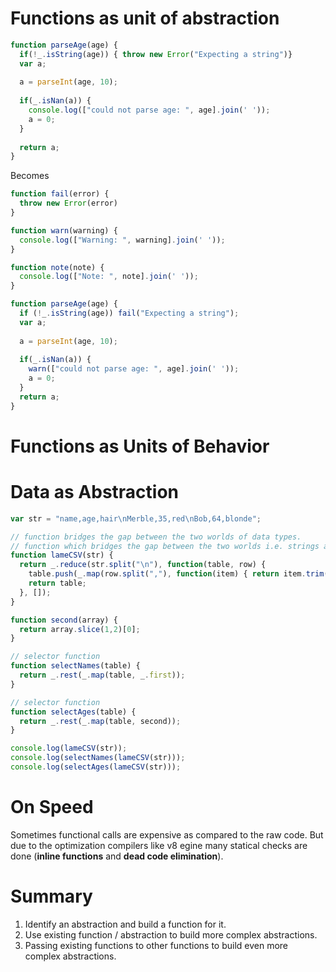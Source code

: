 Functions as unit of abstraction
================================

```javascript
function parseAge(age) {
  if(!_.isString(age)) { throw new Error("Expecting a string")}
  var a;
  
  a = parseInt(age, 10);
  
  if(_.isNan(a)) {
    console.log(["could not parse age: ", age].join(' '));
    a = 0;
  }
  
  return a;
}
```
Becomes

```javascript
function fail(error) {
  throw new Error(error)
}

function warn(warning) {
  console.log(["Warning: ", warning].join(' '));
}

function note(note) {
  console.log(["Note: ", note].join(' '));
}

function parseAge(age) {
  if (!_.isString(age)) fail("Expecting a string");
  var a;
  
  a = parseInt(age, 10);
  
  if(_.isNan(a)) {
    warn(["could not parse age: ", age].join(' '));
    a = 0;
  }
  return a;
}
```

Functions as Units of Behavior
==============================

Data as Abstraction
===================

```javascript
var str = "name,age,hair\nMerble,35,red\nBob,64,blonde";

// function bridges the gap between the two worlds of data types.
// function which bridges the gap between the two worlds i.e. strings and arrays.
function lameCSV(str) {
  return _.reduce(str.split("\n"), function(table, row) {
    table.push(_.map(row.split(","), function(item) { return item.trim(); }));
    return table;
  }, []);
}

function second(array) {
  return array.slice(1,2)[0];
}

// selector function
function selectNames(table) {
  return _.rest(_.map(table, _.first));
}

// selector function
function selectAges(table) {
  return _.rest(_.map(table, second));
}

console.log(lameCSV(str));
console.log(selectNames(lameCSV(str)));
console.log(selectAges(lameCSV(str)));
```

On Speed
========

Sometimes functional calls are expensive as compared to the raw code. But due to the optimization compilers like v8 egine many statical checks are done (**inline functions** and **dead code elimination**).

Summary
=======

1. Identify an abstraction and build a function for it.
2. Use existing function / abstraction to build more complex abstractions.
3. Passing existing functions to other functions to build even more complex abstractions.
